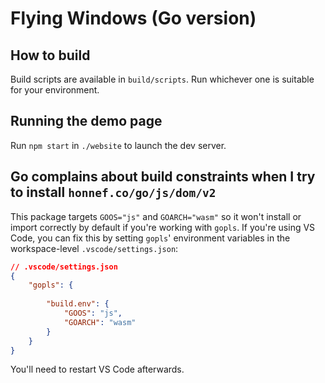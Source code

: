 # Flying Windows (Go version)

## How to build
Build scripts are available in `build/scripts`. Run whichever one is suitable for your environment.

## Running the demo page
Run `npm start` in `./website` to launch the dev server.

## Go complains about build constraints when I try to install `honnef.co/go/js/dom/v2`

This package targets `GOOS="js"` and `GOARCH="wasm"` so it won't install or import correctly by default if you're working with `gopls`. If you're using VS Code, you can fix this by setting `gopls`' environment variables in the workspace-level `.vscode/settings.json`:

```json
// .vscode/settings.json
{
	"gopls": {
		
		"build.env": {
			"GOOS": "js",
			"GOARCH": "wasm"
		}
	}
}
```

You'll need to restart VS Code afterwards.